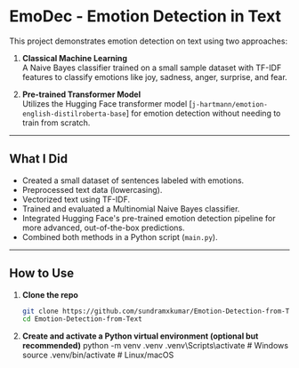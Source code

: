 # EmoDec - Emotion Detection in Text

This project demonstrates emotion detection on text using two approaches:

1. **Classical Machine Learning**  
   A Naive Bayes classifier trained on a small sample dataset with TF-IDF features to classify emotions like joy, sadness, anger, surprise, and fear.

2. **Pre-trained Transformer Model**  
   Utilizes the Hugging Face transformer model [`j-hartmann/emotion-english-distilroberta-base`] for emotion detection without needing to train from scratch.

---

## What I Did

- Created a small dataset of sentences labeled with emotions.
- Preprocessed text data (lowercasing).
- Vectorized text using TF-IDF.
- Trained and evaluated a Multinomial Naive Bayes classifier.
- Integrated Hugging Face's pre-trained emotion detection pipeline for more advanced, out-of-the-box predictions.
- Combined both methods in a Python script (`main.py`).

---

## How to Use

1. **Clone the repo**

   ```bash
   git clone https://github.com/sundramxkumar/Emotion-Detection-from-Text.git
   cd Emotion-Detection-from-Text
2. **Create and activate a Python virtual environment (optional but recommended)**
    python -m venv .venv
     .venv\Scripts\activate    # Windows
    source .venv/bin/activate # Linux/macOS
